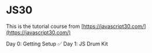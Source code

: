 # JS30

This is the tutorial course from [https://javascript30.com/](https://javascript30.com/)

Day 0: Getting Setup ✅
Day 1: JS Drum Kit